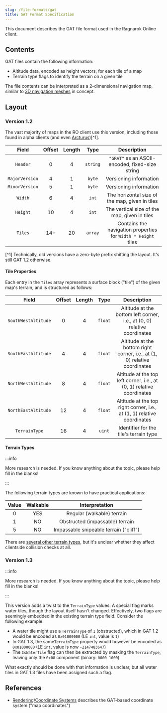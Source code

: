 ```yaml
---
slug: /file-formats/gat
title: GAT Format Specification
---
```


This document describes the GAT file format used in the Ragnarok Online client.

## Contents

GAT files contain the following information:

- Altitude data, encoded as height vectors, for each tile of a map
- Terrain type flags to identify the terrain on a given tile

The file contents can be interpreted as a 2-dimensional navigation map, similar to [3D navigation meshes](https://en.wikipedia.org/wiki/Navigation_mesh) in concept.

## Layout

### Version 1.2

The vast majority of maps in the RO client use this version, including those found in alpha clients (and even [Arcturus](/arcturus))[^1].

|     Field      | Offset | Length |   Type   |                          Description                          |
| :------------: | :----: | :----: | :------: | :-----------------------------------------------------------: |
|    `Header`    |   0    |   4    | `string` |        `"GRAT"` as an ASCII-encoded, fixed-size string        |
| `MajorVersion` |   4    |   1    |  `byte`  |                    Versioning information                     |
| `MinorVersion` |   5    |   1    |  `byte`  |                    Versioning information                     |
|    `Width`     |   6    |   4    |  `int`   |        The horizontal size of the map, given in tiles         |
|    `Height`    |   10   |   4    |  `int`   |         The vertical size of the map, given in tiles          |
|    `Tiles`     |  14+   |   20   | `array`  | Contains the navigation properties for `Width * Height` tiles |

[^1] Technically, old versions have a zero-byte prefix shifting the layout. It's still GAT 1.2 otherwise.

#### Tile Properties

Each entry in the `Tiles` array represents a surface block ("tile") of the given map's terrain, and is structured as follows:

|        Field        | Offset | Length |  Type   |                                Description                                |
| :-----------------: | :----: | :----: | :-----: | :-----------------------------------------------------------------------: |
| `SouthWestAltitude` |   0    |   4    | `float` | Altitude at the bottom left corner, i.e., at (0, 0) relative coordinates  |
| `SouthEastAltitude` |   4    |   4    | `float` | Altitude at the bottom right corner, i.e., at (1, 0) relative coordinates |
| `NorthWestAltitude` |   8    |   4    | `float` |   Altitude at the top left corner, i.e., at (0, 1) relative coordinates   |
| `NorthEastAltitude` |   12   |   4    | `float` |  Altitude at the top right corner, i.e., at (1, 1) relative coordinates   |
|    `TerrainType`    |   16   |   4    | `uint`  |                  Identifier for the tile's terrain type                   |

#### Terrain Types

:::info

More research is needed. If you know anything about the topic, please help fill in the blanks!

:::

The following terrain types are known to have practical applications:

| Value | Walkable |             Interpretation             |
| :---: | :------: | :------------------------------------: |
|   0   |   YES    |       Regular (walkable) terrain       |
|   1   |    NO    |    Obstructed (impassable) terrain     |
|   5   |    NO    | Impassable snipeable terrain ("cliff") |

There are [several other terrain types](https://openkore.com/wiki/Field_file_format), but it's unclear whether they affect clientside collision checks at all.

### Version 1.3

:::info

More research is needed. If you know anything about the topic, please help fill in the blanks!

:::

This version adds a twist to the `TerrainType` values: A special flag marks water tiles, though the layout itself hasn't changed. Effectively, two flags are seemingly embedded in the existing terrain type field. Consider the following example:

- A water tile might use a `TerrainType` of `1` (obstructed), which in GAT 1.2 would be encoded as `0x01000000` (LE `int`, value is `1`)
- In GAT 1.3, the same`TerrainType` property would however be encoded as `0x01000080` (LE `int`, value is now `-2147483647`)
- The `IsWaterTile` flag can then be extracted by masking the `TerrainType`, leaving only the `0x08` component (binary: `0000 1000`)

What exactly should be done with that information is unclear, but all water tiles in GAT 1.3 files have been assigned such a flag.

## References

- [Rendering/Coordinate Systems](/rendering/coordinate-systems) describes the GAT-based coordinate system ("map coordinates")
